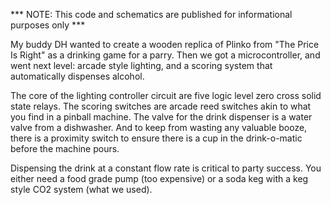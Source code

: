 *** NOTE: This code and schematics are published for informational purposes only ***

My buddy DH wanted to create a wooden replica of Plinko from "The Price Is Right" as a drinking game for a parry.  Then we got a microcontroller, and went next level: arcade style lighting, and a scoring system that automatically dispenses alcohol.  

The core of the lighting controller circuit are five logic level zero cross solid state relays.  The scoring switches are arcade reed switches akin to what you find in a pinball machine.  The valve for the drink dispenser is a water valve from a dishwasher.  And to keep from wasting any valuable booze, there is a proximity switch to ensure there is a cup in the drink-o-matic before the machine pours.  

Dispensing the drink at a constant flow rate is critical to party success.  You either need a food grade pump (too expensive) or a soda keg with a keg style CO2 system (what we used).   
